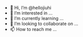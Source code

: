 - 👋 Hi, I’m @hellojiuhi
- 👀 I’m interested in ...
- 🌱 I’m currently learning ...
- 💞️ I’m looking to collaborate on ...
- 📫 How to reach me ...

<!---
hellojiuhi/hellojiuhi is a ✨ special ✨ repository because its `README.md` (this file) appears on your GitHub profile.
You can click the Preview link to take a look at your changes.
--->
